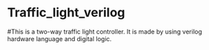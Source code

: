 # Traffic_light_verilog

#This is a two-way traffic light controller. It is made by using verilog hardware language and digital logic.
